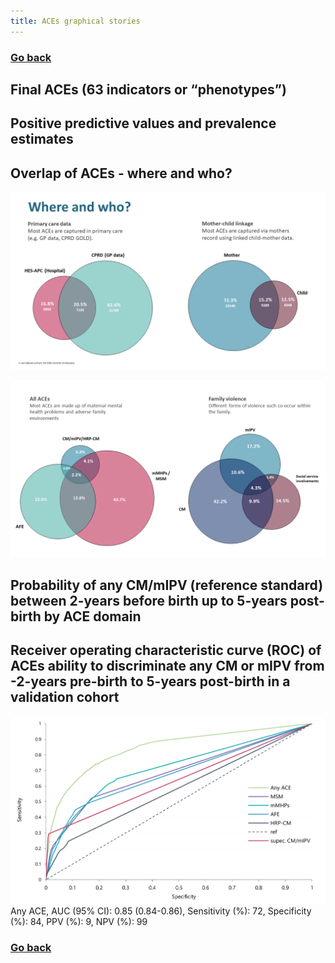 ```yaml
---
title: ACEs graphical stories
---
```


### [Go back](https://shabeer-syed.github.io/ACEs/)

## Final ACEs (63 indicators or “phenotypes”) 

<div class="flourish-embed flourish-hierarchy" data-src="visualisation/7087179"><script src="https://public.flourish.studio/resources/embed.js"></script></div>

## Positive predictive values and prevalence estimates

<div class="flourish-embed flourish-chart" data-src="visualisation/7641035"><script src="https://public.flourish.studio/resources/embed.js"></script></div>

## Overlap of ACEs - where and who?

![alt text](https://raw.githubusercontent.com/shabeer-syed/ACEs/main/venn%202.png "workflow")

![alt text](https://github.com/shabeer-syed/ACEs/raw/main/venn2.png "workflow")


## Probability of any CM/mIPV (reference standard) between 2-years before birth up to 5-years post-birth by ACE domain

<div class="flourish-embed flourish-chart" data-src="visualisation/7643312"><script src="https://public.flourish.studio/resources/embed.js"></script></div>


## Receiver operating characteristic curve (ROC) of ACEs ability to discriminate any CM or mIPV from -2-years pre-birth to 5-years post-birth in a validation cohort

![alt text](https://github.com/shabeer-syed/ACEs/raw/main/ROC%20curve.png "ROC curve")
Any ACE, AUC (95% CI): 0.85 (0.84-0.86), Sensitivity (%): 72, Specificity (%): 84, PPV (%): 9, NPV (%): 99
			

### [Go back](https://shabeer-syed.github.io/ACEs/)

<script src="http://code.jquery.com/jquery-1.4.2.min.js"></script> <script> var x = document.getElementsByClassName("site-footer-credits"); setTimeout(() => { x[0].remove(); }, 10); </script>